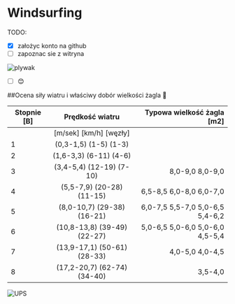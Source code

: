 # Windsurfing

TODO:

- [x] założyc konto na github
- [ ] zapoznac sie z witryna

![plywak](https://prezentmarzen.com/blog/wp-content/uploads/2015/04/Karon-Beach-Hotel-Windsurfing.jpg)

- [ ] :blush:

##Ocena siły wiatru i właściwy dobór wielkości żagla  :raised_hands:

|Stopnie [B]|Prędkość wiatru|Typowa wielkość żagla [m2]|
|----------|:-------------:|------:|
||[m/sek] [km/h]  [węzły]| |[Deskipowyżej 140l]  [Deski 115-130l]  [Deski 95-115l]  [Deski poniżej 95l]|
| 1 |(0,3-1,5) (1-5) (1-3)|   |                   |
| 2 |(1,6-3,3) (6-11) (4-6)|  |                   |
| 3 |(3,4-5,4) (12-19) (7-10)| 8,0-9,0 8,0-9,0 |
| 4 |(5,5-7,9) (20-28) (11-15)|6,5-8,5 6,0-8,0 6,0-7,0|
| 5 |(8,0-10,7) (29-38) (16-21) |6,0-7,5 5,5-7,0 5,0-6,5 5,4-6,2|
| 6 |(10,8-13,8) (39-49) (22-27)|5,0-6,5 5,0-6,0 5,0-6,0 4,5-5,4|
| 7 |(13,9-17,1) (50-61) (28-33)   |4,0-5,0 4,0-4,5 |
| 8 |(17,2-20,7) (62-74) (34-40)  |3,5-4,0 |







![UPS](https://media.giphy.com/media/cAYRqOgjncVqw/giphy.gif)
